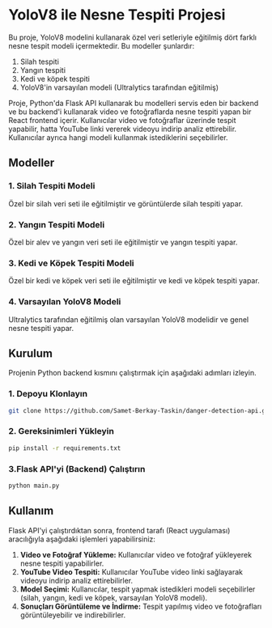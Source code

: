 # YoloV8 ile Nesne Tespiti Projesi

Bu proje, YoloV8 modelini kullanarak özel veri setleriyle eğitilmiş dört farklı nesne tespit modeli içermektedir. Bu modeller şunlardır:
1. Silah tespiti
2. Yangın tespiti
3. Kedi ve köpek tespiti
4. YoloV8'in varsayılan modeli (Ultralytics tarafından eğitilmiş)

Proje, Python'da Flask API kullanarak bu modelleri servis eden bir backend ve bu backend'i kullanarak video ve fotoğraflarda nesne tespiti yapan bir React frontend içerir. Kullanıcılar video ve fotoğraflar üzerinde tespit yapabilir, hatta YouTube linki vererek videoyu indirip analiz ettirebilir. Kullanıcılar ayrıca hangi modeli kullanmak istediklerini seçebilirler.

## Modeller
### 1. Silah Tespiti Modeli
Özel bir silah veri seti ile eğitilmiştir ve görüntülerde silah tespiti yapar.

### 2. Yangın Tespiti Modeli
Özel bir alev ve yangın veri seti ile eğitilmiştir ve yangın tespiti yapar.

### 3. Kedi ve Köpek Tespiti Modeli
Özel bir kedi ve köpek veri seti ile eğitilmiştir ve kedi ve köpek tespiti yapar.

### 4. Varsayılan YoloV8 Modeli
Ultralytics tarafından eğitilmiş olan varsayılan YoloV8 modelidir ve genel nesne tespiti yapar.

## Kurulum

Projenin Python backend kısmını çalıştırmak için aşağıdaki adımları izleyin.

### 1. Depoyu Klonlayın

```bash
git clone https://github.com/Samet-Berkay-Taskin/danger-detection-api.git
```

### 2. Gereksinimleri Yükleyin
```bash
pip install -r requirements.txt
```

### 3.Flask API'yi (Backend) Çalıştırın
```bash
python main.py
```

## Kullanım

Flask API'yi çalıştırdıktan sonra, frontend tarafı (React uygulaması) aracılığıyla aşağıdaki işlemleri yapabilirsiniz:

1. **Video ve Fotoğraf Yükleme:** Kullanıcılar video ve fotoğraf yükleyerek nesne tespiti yapabilirler.
2. **YouTube Video Tespiti:** Kullanıcılar YouTube video linki sağlayarak videoyu indirip analiz ettirebilirler.
3. **Model Seçimi:** Kullanıcılar, tespit yapmak istedikleri modeli seçebilirler (silah, yangın, kedi ve köpek, varsayılan YoloV8 modeli).
4. **Sonuçları Görüntüleme ve İndirme:** Tespit yapılmış video ve fotoğrafları görüntüleyebilir ve indirebilirler.


